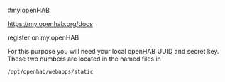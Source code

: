 #my.openHAB

<https://my.openhab.org/docs>

register on my.openHAB

For this purpose you will need your local openHAB UUID and secret key.
These two numbers are located in the named files in

	/opt/openhab/webapps/static


